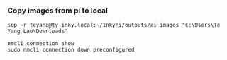 
### Copy images from pi to local
```
scp -r teyang@ty-inky.local:~/InkyPi/outputs/ai_images "C:\Users\Te Yang Lau\Downloads"
```


```
nmcli connection show
sudo nmcli connection down preconfigured
```